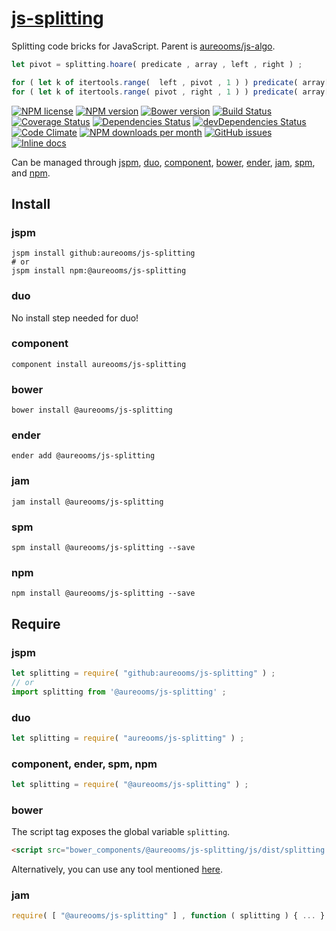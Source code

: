 [js-splitting](http://aureooms.github.io/js-splitting)
==

Splitting code bricks for JavaScript. Parent is [aureooms/js-algo](http://github.com/aureooms/js-algo).

```js
let pivot = splitting.hoare( predicate , array , left , right ) ;

for ( let k of itertools.range(  left , pivot , 1 ) ) predicate( array[k] ) ; // 0
for ( let k of itertools.range( pivot , right , 1 ) ) predicate( array[k] ) ; // 1
```

[![NPM license](https://img.shields.io/npm/l/@aureooms/js-splitting.svg?style=flat)](https://raw.githubusercontent.com/aureooms/js-splitting/master/LICENSE)
[![NPM version](https://img.shields.io/npm/v/@aureooms/js-splitting.svg?style=flat)](https://www.npmjs.org/package/@aureooms/js-splitting)
[![Bower version](https://img.shields.io/bower/v/@aureooms/js-splitting.svg?style=flat)](http://bower.io/search/?q=@aureooms/js-splitting)
[![Build Status](https://img.shields.io/travis/aureooms/js-splitting.svg?style=flat)](https://travis-ci.org/aureooms/js-splitting)
[![Coverage Status](https://img.shields.io/coveralls/aureooms/js-splitting.svg?style=flat)](https://coveralls.io/r/aureooms/js-splitting)
[![Dependencies Status](https://img.shields.io/david/aureooms/js-splitting.svg?style=flat)](https://david-dm.org/aureooms/js-splitting#info=dependencies)
[![devDependencies Status](https://img.shields.io/david/dev/aureooms/js-splitting.svg?style=flat)](https://david-dm.org/aureooms/js-splitting#info=devDependencies)
[![Code Climate](https://img.shields.io/codeclimate/github/aureooms/js-splitting.svg?style=flat)](https://codeclimate.com/github/aureooms/js-splitting)
[![NPM downloads per month](https://img.shields.io/npm/dm/@aureooms/js-splitting.svg?style=flat)](https://www.npmjs.org/package/@aureooms/js-splitting)
[![GitHub issues](https://img.shields.io/github/issues/aureooms/js-splitting.svg?style=flat)](https://github.com/aureooms/js-splitting/issues)
[![Inline docs](http://inch-ci.org/github/aureooms/js-splitting.svg?branch=master&style=shields)](http://inch-ci.org/github/aureooms/js-splitting)


Can be managed through [jspm](https://github.com/jspm/jspm-cli),
[duo](https://github.com/duojs/duo),
[component](https://github.com/componentjs/component),
[bower](https://github.com/bower/bower),
[ender](https://github.com/ender-js/Ender),
[jam](https://github.com/caolan/jam),
[spm](https://github.com/spmjs/spm),
and [npm](https://github.com/npm/npm).

## Install

### jspm
```terminal
jspm install github:aureooms/js-splitting
# or
jspm install npm:@aureooms/js-splitting
```
### duo
No install step needed for duo!

### component
```terminal
component install aureooms/js-splitting
```

### bower
```terminal
bower install @aureooms/js-splitting
```

### ender
```terminal
ender add @aureooms/js-splitting
```

### jam
```terminal
jam install @aureooms/js-splitting
```

### spm
```terminal
spm install @aureooms/js-splitting --save
```

### npm
```terminal
npm install @aureooms/js-splitting --save
```

## Require
### jspm
```js
let splitting = require( "github:aureooms/js-splitting" ) ;
// or
import splitting from '@aureooms/js-splitting' ;
```
### duo
```js
let splitting = require( "aureooms/js-splitting" ) ;
```

### component, ender, spm, npm
```js
let splitting = require( "@aureooms/js-splitting" ) ;
```

### bower
The script tag exposes the global variable `splitting`.
```html
<script src="bower_components/@aureooms/js-splitting/js/dist/splitting.min.js"></script>
```
Alternatively, you can use any tool mentioned [here](http://bower.io/docs/tools/).

### jam
```js
require( [ "@aureooms/js-splitting" ] , function ( splitting ) { ... } ) ;
```
